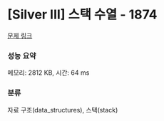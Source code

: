 # [Silver III] 스택 수열 - 1874 

[문제 링크](https://www.acmicpc.net/problem/1874) 

### 성능 요약

메모리: 2812 KB, 시간: 64 ms

### 분류

자료 구조(data_structures), 스택(stack)

